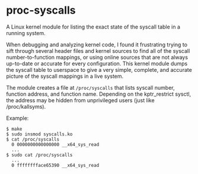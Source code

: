 # proc-syscalls
A Linux kernel module for listing the exact state of the syscall table in a running system.

When debugging and analyzing kernel code, I found it frustrating trying to sift through several header files and kernel sources to find all of the syscall number-to-function mappings, or using online sources that are not always up-to-date or accurate for every configuration. This kernel module dumps the syscall table to userspace to give a very simple, complete, and accurate picture of the syscall mappings in a live system.

The module creates a file at `/proc/syscalls` that lists syscall number, function address, and function name. Depending on the kptr_restrict sysctl, the address may be hidden from unprivileged users (just like /proc/kallsyms).

Example:

```
$ make
$ sudo insmod syscalls.ko
$ cat /proc/syscalls
  0 0000000000000000 __x64_sys_read
  ...
$ sudo cat /proc/syscalls
  ...
  0 fffffffface65390 __x64_sys_read
```
